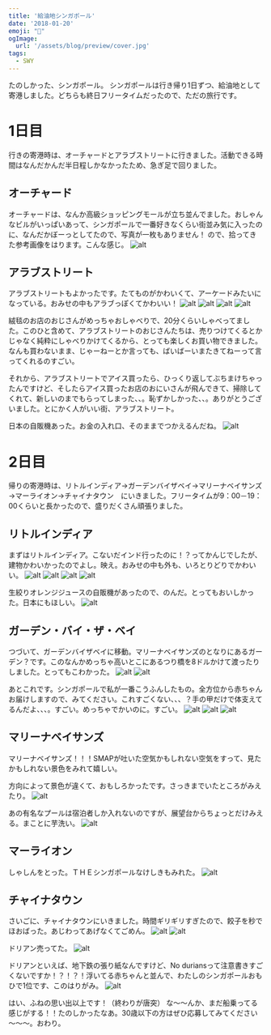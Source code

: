 ```yaml
---
title: '給油地シンガポール'
date: '2018-01-20'
emoji: "👶"
ogImage:
  url: '/assets/blog/preview/cover.jpg'
tags:
  - SWY
---
```


たのしかった、シンガポール。
シンガポールは行き帰り1日ずつ、給油地として寄港しました。どちらも終日フリータイムだったので、ただの旅行です。

# 1日目
行きの寄港時は、オーチャードとアラブストリートに行きました。活動できる時間はなんだかんだ半日程しかなかったため、急ぎ足で回りました。

## オーチャード
オーチャードは、なんか高級ショッピングモールが立ち並んでました。おしゃんなビルがいっぱいあって、シンガポールで一番好きなくらい街並み気に入ったのに、なんだかぼーっとしてたので、写真が一枚もありません！
ので、拾ってきた参考画像をはります。こんな感じ。
![alt](/assets/blog/posts/給油地シンガポール/1.jpg)

## アラブストリート
アラブストリートもよかったです。たてものがかわいくて、アーケードみたいになっている。おみせの中もアラブっぽくてかわいい！
![alt](/assets/blog/posts/給油地シンガポール/2.jpg)
![alt](/assets/blog/posts/給油地シンガポール/3.jpg)
![alt](/assets/blog/posts/給油地シンガポール/4.jpg)
![alt](/assets/blog/posts/給油地シンガポール/5.jpg)

絨毯のお店のおじさんがめっちゃおしゃべりで、20分くらいしゃべってました。このひと含めて、アラブストリートのおじさんたちは、売りつけてくるとかじゃなく純粋にしゃべりかけてくるから、とっても楽しくお買い物できました。なんも買わないまま、じゃーねーとか言っても、ばいばーいまたきてねーって言ってくれるのすごい。

それから、アラブストリートでアイス買ったら、ひっくり返してぶちまけちゃったんですけど、そしたらアイス買ったお店のおにいさんが飛んできて、掃除してくれて、新しいのまでもらってしまった、、。恥ずかしかった、、。ありがとうございました。とにかく人がいい街、アラブストリート。

日本の自販機あった。お金の入れ口、そのままでつかえるんだね。 
![alt](/assets/blog/posts/給油地シンガポール/8.jpg)

# 2日目
帰りの寄港時は、リトルインディア→ガーデンバイザベイ→マリーナベイサンズ→マーライオン→チャイナタウン　にいきました。フリータイムが9：00－19：00くらいと長かったので、盛りだくさん頑張りました。

## リトルインディア
まずはリトルインディア。こないだインド行ったのに！？ってかんじでしたが、建物かわいかったのでよし。映え。おみせの中も外も、いろとりどりでかわいい。
![alt](/assets/blog/posts/給油地シンガポール/10.jpg)
![alt](/assets/blog/posts/給油地シンガポール/11.jpg)
![alt](/assets/blog/posts/給油地シンガポール/12.jpg)
![alt](/assets/blog/posts/給油地シンガポール/13.jpg)

生絞りオレンジジュースの自販機があったので、のんだ。とってもおいしかった。日本にもほしい。
![alt](/assets/blog/posts/給油地シンガポール/14.jpg)

## ガーデン・バイ・ザ・ベイ
つづいて、ガーデンバイザベイに移動。マリーナベイサンズのとなりにあるガーデン？です。このなんかめっちゃ高いとこにあるつり橋を8ドルかけて渡ったりしました。とってもこわかった。 
![alt](/assets/blog/posts/給油地シンガポール/15.jpg)
![alt](/assets/blog/posts/給油地シンガポール/16.jpg)

あとこれです。シンガポールで私が一番こうふんしたもの。全方位から赤ちゃんお届けしますので、みてください。これすごくない、、、？手の甲だけで体支えてるんだよ、、、。すごい。めっちゃでかいのに。すごい。
![alt](/assets/blog/posts/給油地シンガポール/17.jpg)
![alt](/assets/blog/posts/給油地シンガポール/18.jpg)
![alt](/assets/blog/posts/給油地シンガポール/19.jpg)

## マリーナベイサンズ
マリーナベイサンズ！！！SMAPが吐いた空気かもしれない空気をすって、見たかもしれない景色をみれて嬉しい。

方向によって景色が違くて、おもしろかったです。さっきまでいたところがみえたり。
![alt](/assets/blog/posts/給油地シンガポール/22.jpg)

あの有名なプールは宿泊者しか入れないのですが、展望台からちょっとだけみえる。まことに芋洗い。
![alt](/assets/blog/posts/給油地シンガポール/23.jpg)

## マーライオン
しゃしんをとった。ＴＨＥシンガポールなけしきもみれた。
![alt](/assets/blog/posts/給油地シンガポール/24.jpg)


## チャイナタウン
さいごに、チャイナタウンにいきました。時間ギリギリすぎたので、餃子を秒でほおばった。あじわってあげなくてごめん。
![alt](/assets/blog/posts/給油地シンガポール/25.jpg)
![alt](/assets/blog/posts/給油地シンガポール/26.jpg)
 

ドリアン売ってた。
![alt](/assets/blog/posts/給油地シンガポール/27.jpg)

ドリアンといえば、地下鉄の張り紙なんですけど、No duriansって注意書きすごくないですか！？！？！浮いてる赤ちゃんと並んで、わたしのシンガポールおもひで1位です、このはりがみ。
![alt](/assets/blog/posts/給油地シンガポール/28.jpg)



はい、ふねの思い出以上です！（終わりが唐突）
な～～んか、まだ船乗ってる感じがする！！たのしかったなあ。30歳以下の方はぜひ応募してみてください～～～。おわり。

 

 